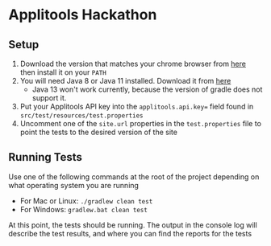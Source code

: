 # Applitools Hackathon

## Setup

1. Download the version that matches your chrome browser from [here](https://chromedriver.chromium.org/downloads)
then install it on your `PATH`
2. You will need Java 8 or Java 11 installed. Download it from [here](https://www.oracle.com/technetwork/java/javase/downloads/index.html)
    * Java 13 won't work currently, because the version of gradle does not support it.
3. Put your Applitools API key into the `applitools.api.key=` field found in `src/test/resources/test.properties`
4. Uncomment one of the `site.url` properties in the `test.properties` file to point the tests to the desired version
of the site

## Running Tests
Use one of the following commands at the root of the project depending on what operating system you are running
* For Mac or Linux: `./gradlew clean test`
* For Windows: `gradlew.bat clean test`

At this point, the tests should be running. The output in the console log will describe the test results, and where you
can find the reports for the tests
